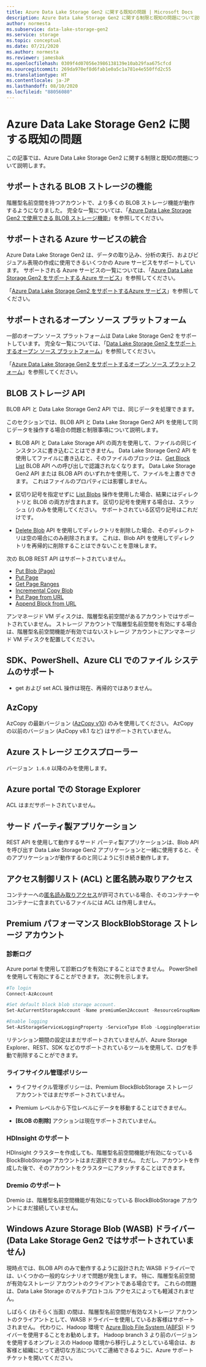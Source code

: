 ```yaml
---
title: Azure Data Lake Storage Gen2 に関する既知の問題 | Microsoft Docs
description: Azure Data Lake Storage Gen2 に関する制限と既知の問題について説明します。
author: normesta
ms.subservice: data-lake-storage-gen2
ms.service: storage
ms.topic: conceptual
ms.date: 07/21/2020
ms.author: normesta
ms.reviewer: jamesbak
ms.openlocfilehash: 0309f4d07056e3986138139e10ab29faa675cfcd
ms.sourcegitcommit: 269da970ef8d6fab1e0a5c1a781e4e550ffd2c55
ms.translationtype: HT
ms.contentlocale: ja-JP
ms.lasthandoff: 08/10/2020
ms.locfileid: "88056080"
---
```

# <a name="known-issues-with-azure-data-lake-storage-gen2"></a>Azure Data Lake Storage Gen2 に関する既知の問題

この記事では、Azure Data Lake Storage Gen2 に関する制限と既知の問題について説明します。

## <a name="supported-blob-storage-features"></a>サポートされる BLOB ストレージの機能

階層型名前空間を持つアカウントで、より多くの BLOB ストレージ機能が動作するようになりました。 完全な一覧については、「[Azure Data Lake Storage Gen2 で使用できる BLOB ストレージ機能](data-lake-storage-supported-blob-storage-features.md)」を参照してください。

## <a name="supported-azure-service-integrations"></a>サポートされる Azure サービスの統合

Azure Data Lake Storage Gen2 は、データの取り込み、分析の実行、およびビジュアル表現の作成に使用できるいくつかの Azure サービスをサポートしています。 サポートされる Azure サービスの一覧については、「[Azure Data Lake Storage Gen2 をサポートする Azure サービス](data-lake-storage-supported-azure-services.md)」を参照してください。

「[Azure Data Lake Storage Gen2 をサポートするAzure サービス](data-lake-storage-supported-azure-services.md)」を参照してください。

## <a name="supported-open-source-platforms"></a>サポートされるオープン ソース プラットフォーム

一部のオープン ソース プラットフォームは Data Lake Storage Gen2 をサポートしています。 完全な一覧については、「[Data Lake Storage Gen2 をサポートするオープン ソース プラットフォーム](data-lake-storage-supported-open-source-platforms.md)」を参照してください。

「[Azure Data Lake Storage Gen2 をサポートするオープン ソース プラットフォーム](data-lake-storage-supported-open-source-platforms.md)」を参照してください。

## <a name="blob-storage-apis"></a>BLOB ストレージ API

BLOB API と Data Lake Storage Gen2 API では、同じデータを処理できます。

このセクションでは、BLOB API と Data Lake Storage Gen2 API を使用して同じデータを操作する場合の問題と制限事項について説明します。

* BLOB API と Data Lake Storage API の両方を使用して、ファイルの同じインスタンスに書き込むことはできません。 Data Lake Storage Gen2 API を使用してファイルに書き込むと、そのファイルのブロックは、[Get Block List](https://docs.microsoft.com/rest/api/storageservices/get-block-list) BLOB API への呼び出しで認識されなくなります。 Data Lake Storage Gen2 API または BLOB API のいずれかを使用して、ファイルを上書きできます。 これはファイルのプロパティには影響しません。

* 区切り記号を指定せずに [List Blobs](https://docs.microsoft.com/rest/api/storageservices/list-blobs) 操作を使用した場合、結果にはディレクトリと BLOB の両方が含まれます。 区切り記号を使用する場合は、スラッシュ (`/`) のみを使用してください。 サポートされている区切り記号はこれだけです。

* [Delete Blob](https://docs.microsoft.com/rest/api/storageservices/delete-blob) API を使用してディレクトリを削除した場合、そのディレクトリは空の場合にのみ削除されます。 これは、Blob API を使用してディレクトリを再帰的に削除することはできないことを意味します。

次の BLOB REST API はサポートされていません。

* [Put Blob (Page)](https://docs.microsoft.com/rest/api/storageservices/put-blob)
* [Put Page](https://docs.microsoft.com/rest/api/storageservices/put-page)
* [Get Page Ranges](https://docs.microsoft.com/rest/api/storageservices/get-page-ranges)
* [Incremental Copy Blob](https://docs.microsoft.com/rest/api/storageservices/incremental-copy-blob)
* [Put Page from URL](https://docs.microsoft.com/rest/api/storageservices/put-page-from-url)
* [Append Block from URL](https://docs.microsoft.com/rest/api/storageservices/append-block-from-url)

アンマネージド VM ディスクは、階層型名前空間があるアカウントではサポートされていません。 ストレージ アカウントで階層型名前空間を有効にする場合は、階層型名前空間機能が有効ではないストレージ アカウントにアンマネージド VM ディスクを配置してください。

<a id="api-scope-data-lake-client-library"></a>

## <a name="file-system-support-in-sdks-powershell-and-azure-cli"></a>SDK、PowerShell、Azure CLI でのファイル システムのサポート

- get および set ACL 操作は現在、再帰的ではありません。

<a id="known-issues-tools"></a>

## <a name="azcopy"></a>AzCopy

AzCopy の最新バージョン ([AzCopy v10](https://docs.microsoft.com/azure/storage/common/storage-use-azcopy-v10?toc=%2fazure%2fstorage%2ftables%2ftoc.json)) のみを使用してください。 AzCopy の以前のバージョン (AzCopy v8.1 など) はサポートされていません。

<a id="storage-explorer"></a>

## <a name="azure-storage-explorer"></a>Azure ストレージ エクスプローラー

バージョン  `1.6.0` 以降のみを使用します。

<a id="explorer-in-portal"></a>

## <a name="storage-explorer-in-the-azure-portal"></a>Azure portal での Storage Explorer

ACL はまだサポートされていません。

<a id="third-party-apps"></a>

## <a name="thirdpartyapplications"></a>サード パーティ製アプリケーション

REST API を使用して動作するサード パーティ製アプリケーションは、Blob API を呼び出す Data Lake Storage Gen2 アプリケーションと一緒に使用すると、そのアプリケーションが動作するのと同じように引き続き動作します。

## <a name="access-control-lists-acl-and-anonymous-read-access"></a>アクセス制御リスト (ACL) と匿名読み取りアクセス

コンテナーへの[匿名読み取りアクセス](storage-manage-access-to-resources.md)が許可されている場合、そのコンテナーやコンテナーに含まれているファイルには ACL は作用しません。

## <a name="premium-performance-blockblobstorage-storage-accounts"></a>Premium パフォーマンス BlockBlobStorage ストレージ アカウント

### <a name="diagnostic-logs"></a>診断ログ

Azure portal を使用して診断ログを有効にすることはできません。 PowerShell を使用して有効にすることができます。 次に例を示します。

```powershell
#To login
Connect-AzAccount

#Set default block blob storage account.
Set-AzCurrentStorageAccount -Name premiumGen2Account -ResourceGroupName PremiumGen2Group

#Enable logging
Set-AzStorageServiceLoggingProperty -ServiceType Blob -LoggingOperations read,write,delete -RetentionDays 14
```

リテンション期間の設定はまだサポートされていませんが、Azure Storage Explorer、REST、SDK などのサポートされているツールを使用して、ログを手動で削除することができます。

### <a name="lifecycle-management-policies"></a>ライフサイクル管理ポリシー

- ライフサイクル管理ポリシーは、Premium BlockBlobStorage ストレージ アカウントではまだサポートされていません。 

- Premium レベルから下位レベルにデータを移動することはできません。 

- **[BLOB の削除]** アクションは現在サポートされていません。 

### <a name="hdinsight-support"></a>HDInsight のサポート

HDInsight クラスターを作成しても、階層型名前空間機能が有効になっている BlockBlobStorage アカウントはまだ選択できません。 ただし、アカウントを作成した後で、そのアカウントをクラスターにアタッチすることはできます。

### <a name="dremio-support"></a>Dremio のサポート

Dremio は、階層型名前空間機能が有効になっている BlockBlobStorage アカウントにまだ接続していません。 

## <a name="windows-azure-storage-blob-wasb-driver-unsupported-with-data-lake-storage-gen2"></a>Windows Azure Storage Blob (WASB) ドライバー (Data Lake Storage Gen2 ではサポートされていません)

現時点では、BLOB API のみで動作するように設計された WASB ドライバーでは、いくつかの一般的なシナリオで問題が発生します。 特に、階層型名前空間が有効なストレージ アカウントのクライアントである場合です。 これらの問題は、Data Lake Storage のマルチプロトコル アクセスによっても軽減されません。 

しばらく (おそらく当面) の間は、階層型名前空間が有効なストレージ アカウントのクライアントとして、WASB ドライバーを使用しているお客様はサポートされません。 代わりに、Hadoop 環境で [Azure Blob File System (ABFS)](data-lake-storage-abfs-driver.md) ドライバーを使用することをお勧めします。 Hadoop branch 3 より前のバージョンを使用するオンプレミスの Hadoop 環境から移行しようとしている場合は、お客様と組織にとって適切な方法についてご連絡できるように、Azure サポート チケットを開いてください。
